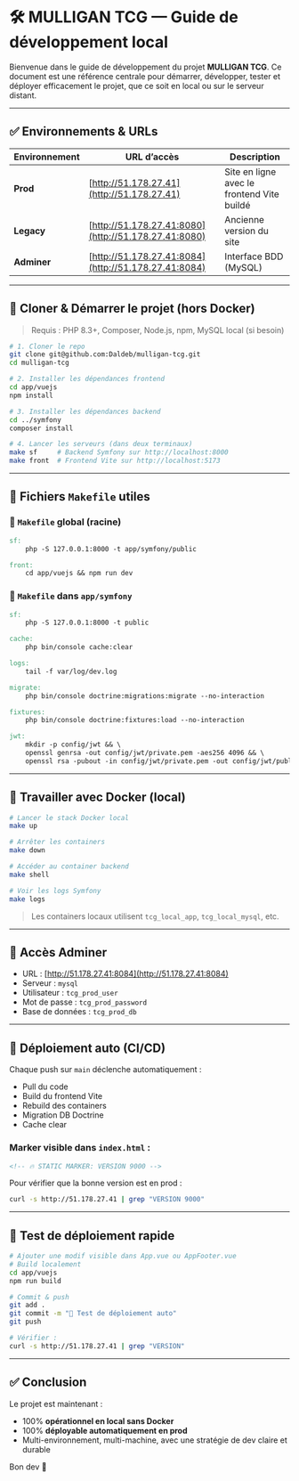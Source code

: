 # 🛠 MULLIGAN TCG — Guide de développement local

Bienvenue dans le guide de développement du projet **MULLIGAN TCG**. Ce document est une référence centrale pour démarrer, développer, tester et déployer efficacement le projet, que ce soit en local ou sur le serveur distant.

---

## ✅ Environnements & URLs

| Environnement | URL d’accès                                          | Description                                |
| ------------- | ---------------------------------------------------- | ------------------------------------------ |
| **Prod**      | [http://51.178.27.41](http://51.178.27.41)           | Site en ligne avec le frontend Vite buildé |
| **Legacy**    | [http://51.178.27.41:8080](http://51.178.27.41:8080) | Ancienne version du site                   |
| **Adminer**   | [http://51.178.27.41:8084](http://51.178.27.41:8084) | Interface BDD (MySQL)                      |

---

## 🚀 Cloner & Démarrer le projet (hors Docker)

> Requis : PHP 8.3+, Composer, Node.js, npm, MySQL local (si besoin)

```bash
# 1. Cloner le repo
git clone git@github.com:Daldeb/mulligan-tcg.git
cd mulligan-tcg

# 2. Installer les dépendances frontend
cd app/vuejs
npm install

# 3. Installer les dépendances backend
cd ../symfony
composer install

# 4. Lancer les serveurs (dans deux terminaux)
make sf     # Backend Symfony sur http://localhost:8000
make front  # Frontend Vite sur http://localhost:5173
```

---

## 🧰 Fichiers `Makefile` utiles

### 📂 `Makefile` global (racine)

```makefile
sf:
	php -S 127.0.0.1:8000 -t app/symfony/public

front:
	cd app/vuejs && npm run dev
```

### 📂 `Makefile` dans `app/symfony`

```makefile
sf:
	php -S 127.0.0.1:8000 -t public

cache:
	php bin/console cache:clear

logs:
	tail -f var/log/dev.log

migrate:
	php bin/console doctrine:migrations:migrate --no-interaction

fixtures:
	php bin/console doctrine:fixtures:load --no-interaction

jwt:
	mkdir -p config/jwt && \
	openssl genrsa -out config/jwt/private.pem -aes256 4096 && \
	openssl rsa -pubout -in config/jwt/private.pem -out config/jwt/public.pem
```

---

## 🐳 Travailler avec Docker (local)

```bash
# Lancer le stack Docker local
make up

# Arrêter les containers
make down

# Accéder au container backend
make shell

# Voir les logs Symfony
make logs
```

> Les containers locaux utilisent `tcg_local_app`, `tcg_local_mysql`, etc.

---

## 🔐 Accès Adminer

* URL : [http://51.178.27.41:8084](http://51.178.27.41:8084)
* Serveur : `mysql`
* Utilisateur : `tcg_prod_user`
* Mot de passe : `tcg_prod_password`
* Base de données : `tcg_prod_db`

---

## 🚀 Déploiement auto (CI/CD)

Chaque push sur `main` déclenche automatiquement :

* Pull du code
* Build du frontend Vite
* Rebuild des containers
* Migration DB Doctrine
* Cache clear

### Marker visible dans `index.html` :

```html
<!-- 🔥 STATIC MARKER: VERSION 9000 -->
```

Pour vérifier que la bonne version est en prod :

```bash
curl -s http://51.178.27.41 | grep "VERSION 9000"
```

---

## 🧪 Test de déploiement rapide

```bash
# Ajouter une modif visible dans App.vue ou AppFooter.vue
# Build localement
cd app/vuejs
npm run build

# Commit & push
git add .
git commit -m "🚀 Test de déploiement auto"
git push

# Vérifier :
curl -s http://51.178.27.41 | grep "VERSION"
```

---

## ✅ Conclusion

Le projet est maintenant :

* 100% **opérationnel en local sans Docker**
* 100% **déployable automatiquement en prod**
* Multi-environnement, multi-machine, avec une stratégie de dev claire et durable

Bon dev 🚀
